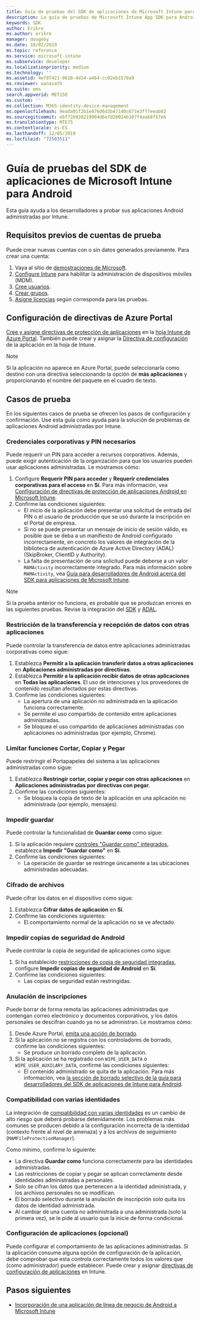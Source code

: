 ```yaml
---
title: Guía de pruebas del SDK de aplicaciones de Microsoft Intune para Android
description: La guía de pruebas de Microsoft Intune App SDK para Android le ayuda a probar su aplicación Android administrada por Intune.
keywords: SDK
author: Erikre
ms.author: erikre
manager: dougeby
ms.date: 10/02/2019
ms.topic: reference
ms.service: microsoft-intune
ms.subservice: developer
ms.localizationpriority: medium
ms.technology: ''
ms.assetid: 4ef8f421-9610-4d34-a464-cc02eb1578a9
ms.reviewer: aanavath
ms.suite: ems
search.appverid: MET150
ms.custom: ''
ms.collection: M365-identity-device-management
ms.openlocfilehash: 9eada01f2b1e876d6d3b47140c671e3ff7eeab02
ms.sourcegitcommit: ebf72b038219904d6e7d20024b107f4aa68f57e6
ms.translationtype: MTE75
ms.contentlocale: es-ES
ms.lasthandoff: 12/05/2019
ms.locfileid: "72503511"
---
```

# <a name="microsoft-intune-app-sdk-for-android-testing-guide"></a>Guía de pruebas del SDK de aplicaciones de Microsoft Intune para Android

Esta guía ayuda a los desarrolladores a probar sus aplicaciones Android administradas por Intune.  

## <a name="prerequisite-test-accounts"></a>Requisitos previos de cuentas de prueba
Puede crear nuevas cuentas con o sin datos generados previamente. Para crear una cuenta:
1. Vaya al sitio de [demostraciones de Microsoft](https://demos.microsoft.com/environments/create/tenant). 
2. [Configure Intune](../fundamentals/setup-steps.md) para habilitar la administración de dispositivos móviles (MDM).
3. [Cree usuarios](../fundamentals/users-add.md).
4. [Crear grupos](../fundamentals/groups-add.md).
5. [Asigne licencias](../fundamentals/licenses-assign.md) según corresponda para las pruebas.


## <a name="azure-portal-policy-configuration"></a>Configuración de directivas de Azure Portal
[Cree y asigne directivas de protección de aplicaciones](../apps/app-protection-policies.md) en la [hoja Intune de Azure Portal](https://portal.azure.com/?feature.customportal=false#blade/Microsoft_Intune_Apps/MainMenu/14/selectedMenuItem/Overview). También puede crear y asignar la [Directiva de configuración](../apps/app-configuration-policies-overview.md) de la aplicación en la hoja de Intune.

> [!NOTE]
> Si la aplicación no aparece en Azure Portal, puede seleccionarla como destino con una directiva seleccionando la opción de **más aplicaciones** y proporcionando el nombre del paquete en el cuadro de texto.

## <a name="test-cases"></a>Casos de prueba

En los siguientes casos de prueba se ofrecen los pasos de configuración y confirmación. Use esta guía como ayuda para la solución de problemas de aplicaciones Android administradas por Intune.

### <a name="required-pin-and-corporate-credentials"></a>Credenciales corporativas y PIN necesarios

Puede requerir un PIN para acceder a recursos corporativos. Además, puede exigir autenticación de la organización para que los usuarios pueden usar aplicaciones administradas. Le mostramos cómo:

1. Configure **Requerir PIN para acceder** y **Requerir credenciales corporativas para el acceso** en **Sí**. Para más información, vea [Configuración de directivas de protección de aplicaciones Android en Microsoft Intune](../apps/app-protection-policy-settings-android.md#access-requirements).
2. Confirme las condiciones siguientes:
    - El inicio de la aplicación debe presentar una solicitud de entrada del PIN o el usuario de producción que se usó durante la inscripción en el Portal de empresa.
    - Si no se puede presentar un mensaje de inicio de sesión válido, es posible que se deba a un manifiesto de Android configurado incorrectamente, en concreto los valores de integración de la biblioteca de autenticación de Azure Active Directory (ADAL) (SkipBroker, ClientID y Authority).
    - La falta de presentación de una solicitud puede deberse a un valor `MAMActivity` incorrectamente integrado. Para más información sobre `MAMActivity`, vea [Guía para desarrolladores de Android acerca del SDK para aplicaciones de Microsoft Intune](app-sdk-android.md).

> [!NOTE] 
> Si la prueba anterior no funciona, es probable que se produzcan errores en las siguientes pruebas. Revise la integración del [SDK](app-sdk-android.md##sdk-integration) y [ADAL](app-sdk-android.md#configure-azure-active-directory-authentication-library-adal).

### <a name="restrict-transferring-and-receiving-data-with-other-apps"></a>Restricción de la transferencia y recepción de datos con otras aplicaciones
Puede controlar la transferencia de datos entre aplicaciones administradas corporativas como sigue:

1. Establezca **Permitir a la aplicación transferir datos a otras aplicaciones** en **Aplicaciones administradas por directivas**.
2. Establezca **Permitir a la aplicación recibir datos de otras aplicaciones** en **Todas las aplicaciones**. El uso de intenciones y los proveedores de contenido resultan afectados por estas directivas.
3. Confirme las condiciones siguientes:
    - La apertura de una aplicación no administrada en la aplicación funciona correctamente.
    - Se permite el uso compartido de contenido entre aplicaciones administradas.
    - Se bloquea el uso compartido de aplicaciones administradas con aplicaciones no administradas (por ejemplo, Chrome).

### <a name="restrict-cut-copy-and-paste"></a>Limitar funciones Cortar, Copiar y Pegar
Puede restringir el Portapapeles del sistema a las aplicaciones administradas como sigue:

1. Establezca **Restringir cortar, copiar y pegar con otras aplicaciones** en **Aplicaciones administradas por directivas con pegar**.
2. Confirme las condiciones siguientes:
    - Se bloquea la copia de texto de la aplicación en una aplicación no administrada (por ejemplo, mensajes).

### <a name="prevent-save"></a>Impedir guardar
Puede controlar la funcionalidad de **Guardar como** como sigue:

1. Si la aplicación requiere [controles "Guardar como" integrados](app-sdk-android.md#example-determine-if-saving-to-device-or-cloud-storage-is-permitted), establezca **Impedir "Guardar como"** en **Sí**.
2. Confirme las condiciones siguientes:
    - La operación de guardar se restringe únicamente a las ubicaciones administradas adecuadas.

### <a name="file-encryption"></a>Cifrado de archivos
Puede cifrar los datos en el dispositivo como sigue:

1. Establezca **Cifrar datos de aplicación** en **Sí**.
2. Confirme las condiciones siguientes:
    - El comportamiento normal de la aplicación no se ve afectado.

### <a name="prevent-android-backups"></a>Impedir copias de seguridad de Android
Puede controlar la copia de seguridad de aplicaciones como sigue:

1. Si ha establecido [restricciones de copia de seguridad integradas](app-sdk-android.md#protecting-backup-data), configure **Impedir copias de seguridad de Android** en **Sí**.
2. Confirme las condiciones siguientes:
    - Las copias de seguridad están restringidas.

### <a name="unenrollment"></a>Anulación de inscripciones
Puede borrar de forma remota las aplicaciones administradas que contengan correo electrónico y documentos corporativos, y los datos personales se descifran cuando ya no se administran. Le mostramos cómo:

1. Desde Azure Portal, [emita una acción de borrado](../apps/apps-selective-wipe.md).
2. Si la aplicación no se registra con los controladores de borrado, confirme las condiciones siguientes:
    - Se produce un borrado completo de la aplicación.
3. Si la aplicación se ha registrado con `WIPE_USER_DATA` o `WIPE_USER_AUXILARY_DATA`, confirme las condiciones siguientes:
    - El contenido administrado se quita de la aplicación. Para más información, vea [la sección de borrado selectivo de la guía para desarrolladores del SDK de aplicaciones de Intune para Android](app-sdk-android.md#selective-wipe).

### <a name="multi-identity-support"></a>Compatibilidad con varias identidades
La integración de [compatibilidad con varias identidades](app-sdk-android.md#multi-identity-optional) es un cambio de alto riesgo que deberá probarse detenidamente. Los problemas más comunes se producen debido a la configuración incorrecta de la identidad (contexto frente al nivel de amenaza) y a los archivos de seguimiento (`MAMFileProtectionManager`).

Como mínimo, confirme lo siguiente:

- La directiva **Guardar como** funciona correctamente para las identidades administradas.
- Las restricciones de copiar y pegar se aplican correctamente desde identidades administradas a personales.
- Solo se cifran los datos que pertenecen a la identidad administrada, y los archivos personales no se modifican.
- El borrado selectivo durante la anulación de inscripción solo quita los datos de identidad administrada.
- Al cambiar de una cuenta no administrada a una administrada (solo la primera vez), se le pide al usuario que la inicie de forma condicional.

### <a name="app-configuration-optional"></a>Configuración de aplicaciones (opcional)
Puede configurar el comportamiento de las aplicaciones administradas. Si la aplicación consume alguna opción de configuración de la aplicación, debe comprobar que esta controla correctamente todos los valores que (como administrador) puede establecer. Puede crear y asignar [directivas de configuración de aplicaciones](../apps/app-configuration-policies-overview.md) en Intune.

## <a name="next-steps"></a>Pasos siguientes

- [Incorporación de una aplicación de línea de negocio de Android a Microsoft Intune](../apps/lob-apps-android.md)
